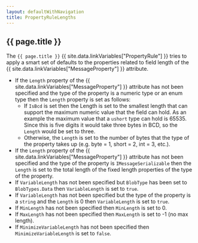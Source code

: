 ```yaml
---
layout: defaultWithNavigation
title: PropertyRuleLengths
---
```

## {{ page.title }}

The `{{ page.title }}` {{ site.data.linkVariables["PropertyRule"] }} tries to apply a smart set of defaults to the properties related to field length
of the {{ site.data.linkVariables["MessageProperty"] }} attribute.

* If the `Length` property of the {{ site.data.linkVariables["MessageProperty"] }} attribute has not been specified and the type of the property is a numeric type
or an enum type then the `Length` property is set as follows:
  * If `IsBcd` is set then the Length is set to the smallest length that can support the maximum numeric value that the field can hold.  As an example the maximum
  value that a `ushort` type can hold is 65535.  Since this is five digits it would take three bytes in BCD, so the `Length` would be set to three.
  * Otherwise, the `Length` is set to the number of bytes that the type of the property takes up (e.g. byte = 1, short = 2, int = 3, etc.).
* If the `Length` property of the {{ site.data.linkVariables["MessageProperty"] }} attribute has not been specified and the type of the property is `IMessageSerializable` then
the `Length` is set to the total length of the fixed length properties of the type of the property.
* If `VariableLength` has not been specified but `BlobType` has been set to `BlobTypes.Data` then `VariableLength` is set to `true`.
* If `VariableLength` has not been specified but the type of the property is a `string` and the `Length` is 0 then `VariableLength` is set to `true`.
* If `MinLength` has not been specified then `MinLength` is set to 0.
* If `MaxLength` has not been specified then `MaxLength` is set to -1 (no max length).
* If `MinimizeVariableLength` has not been specified then `MinimizeVariableLength` is set to `false`.

